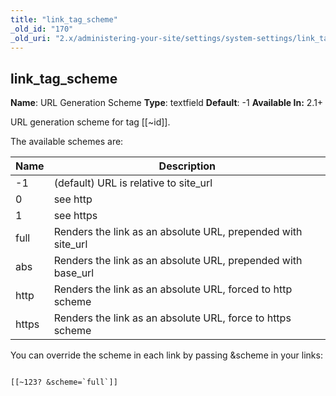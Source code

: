 ```yaml
---
title: "link_tag_scheme"
_old_id: "170"
_old_uri: "2.x/administering-your-site/settings/system-settings/link_tag_scheme"
---
```


## link\_tag\_scheme

 **Name**: URL Generation Scheme 
**Type**: textfield 
**Default**: -1 
**Available In:** 2.1+

 URL generation scheme for tag \[\[~id\]\].

 The available schemes are:

 | Name | Description |
|------|-------------|
| -1 | (default) URL is relative to site\_url |
| 0 | see http |
| 1 | see https |
| full | Renders the link as an absolute URL, prepended with site\_url |
| abs | Renders the link as an absolute URL, prepended with base\_url |
| http | Renders the link as an absolute URL, forced to http scheme |
| https | Renders the link as an absolute URL, force to https scheme |

You can override the scheme in each link by passing &scheme in your links:

 ```

[[~123? &scheme=`full`]]

```